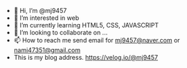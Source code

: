 - 👋 Hi, I’m @mj9457
- 👀 I’m interested in web
- 🌱 I’m currently learning HTML5, CSS, JAVASCRIPT
- 💞️ I’m looking to collaborate on ... 
- 📫 How to reach me send email for mj9457@naver.com or nami47351@gmail.com
- This is my blog address. https://velog.io/@mj9457

<!---
mj9457/mj9457 is a ✨ special ✨ repository because its `README.md` (this file) appears on your GitHub profile.
You can click the Preview link to take a look at your changes.
--->

